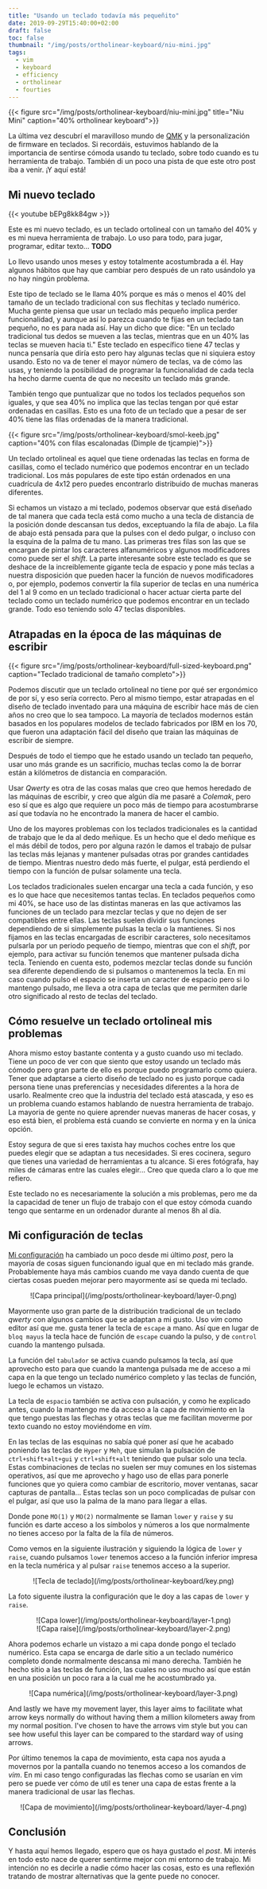 ```yaml
---
title: "Usando un teclado todavía más pequeñito"
date: 2019-09-29T15:40:00+02:00
draft: false
toc: false
thumbnail: "/img/posts/ortholinear-keyboard/niu-mini.jpg"
tags:
  - vim
  - keyboard
  - efficiency
  - ortholinear
  - fourties
---
```


{{< figure src="/img/posts/ortholinear-keyboard/niu-mini.jpg"
title="Niu Mini" caption="40% ortholinear keyboard">}}

La última vez descubrí el maravilloso mundo de [QMK](https://qmk.fm/) y la
personalización de firmware en teclados. Si recordáis, estuvimos hablando de la
importancia de sentirse cómoda usando tu teclado, sobre todo cuando es tu
herramienta de trabajo. También di un poco una pista de que este otro post iba a
venir. ¡Y aquí está!

## Mi nuevo teclado

{{< youtube bEPg8kk84gw >}}

Este es mi nuevo teclado, es un teclado ortolineal con un tamaño del 40% y es mi
nueva herramienta de trabajo. Lo uso para todo, para jugar, programar, editar
texto... **TODO**

Lo llevo usando unos meses y estoy totalmente acostumbrada a él. Hay algunos
hábitos que hay que cambiar pero después de un rato usándolo ya no hay ningún
problema.

Este tipo de teclado se le llama 40% porque es más o menos el 40% del tamaño de
un teclado tradicional con sus flechitas y teclado numérico. Mucha gente piensa
que usar un teclado más pequeño implica perder funcionalidad, y aunque así lo
parezca cuando te fijas en un teclado tan pequeño, no es para nada así. Hay un
dicho que dice: "En un teclado tradicional tus dedos se mueven a las teclas,
mientras que en un 40% las teclas se mueven hacia ti." Este teclado en
específico tiene 47 teclas y nunca pensaría que diría esto pero hay algunas
teclas que ni siquiera estoy usando. Esto no va de tener el mayor número de
teclas, va de cómo las usas, y teniendo la posibilidad de programar la
funcionalidad de cada tecla ha hecho darme cuenta de que no necesito un teclado
más grande.

También tengo que puntualizar que no todos los teclados pequeños son iguales, y
que sea 40% no implica que las teclas tengan por qué estar ordenadas en
casillas. Esto es una foto de un teclado que a pesar de ser 40% tiene las filas
ordenadas de la manera tradicional.

{{< figure src="/img/posts/ortholinear-keyboard/smol-keeb.jpg"
caption="40% con filas escalonadas (Dimple de tjcampie)">}}

Un teclado ortolineal es aquel que tiene ordenadas las teclas en forma de
casillas, como el teclado numérico que podemos encontrar en un teclado
tradicional. Los más populares de este tipo están ordenados en una cuadrícula de
4x12 pero puedes encontrarlo distribuido de muchas maneras diferentes.

Si echamos un vistazo a mi teclado, podemos observar que está diseñado de tal
manera que cada tecla está como mucho a una tecla de distancia de la posición
donde descansan tus dedos, exceptuando la fila de abajo. La fila de abajo está
pensada para que la pulses con el dedo pulgar, o incluso con la esquina de la
palma de tu mano. Las primeras tres filas son las que se encargan de pintar los
caracteres alfanuméricos y algunos modificadores como puede ser el *shift*. La
parte interesante sobre este teclado es que se deshace de la increiblemente
gigante tecla de espacio y pone más teclas a nuestra disposición que pueden
hacer la función de nuevos modificadores o, por ejemplo, podemos convertir la
fila superior de teclas en una numérica del 1 al 9 como en un teclado
tradicional o hacer actuar cierta parte del teclado como un teclado numérico que
podemos encontrar en un teclado grande. Todo eso teniendo solo 47 teclas
disponibles.

## Atrapadas en la época de las máquinas de escribir

{{< figure src="/img/posts/ortholinear-keyboard/full-sized-keyboard.png"
caption="Teclado tradicional de tamaño completo">}}

Podemos discutir que un teclado ortolineal no tiene por qué ser ergonómico de
por sí, y eso sería correcto. Pero al mismo tiempo, estar atrapadas en el diseño
de teclado inventado para una máquina de escribir hace más de cien años no creo
que lo sea tampoco. La mayoría de teclados modernos están basados en los
populares modelos de teclado fabricados por IBM en los 70, que fueron una
adaptación fácil del diseño que traian las máquinas de escribir de siempre.

Después de todo el tiempo que he estado usando un teclado tan pequeño, usar uno
más grande es un sacrificio, muchas teclas como la de borrar están a kilómetros
de distancia en comparación.

Usar *Qwerty* es otra de las cosas malas que creo que hemos heredado de las
máquinas de escribir, y creo que algún día me pasaré a *Colemak*, pero eso sí
que es algo que requiere un poco más de tiempo para acostumbrarse así que
todavía no he encontrado la manera de hacer el cambio.

Uno de los mayores problemas con los teclados tradicionales es la cantidad de
trabajo que le da al dedo meñique. Es un hecho que el dedo meñique es el más
débil de todos, pero por alguna razón le damos el trabajo de pulsar las teclas
más lejanas y mantener pulsadas otras por grandes cantidades de tiempo. Mientras
nuestro dedo más fuerte, el pulgar, está perdiendo el tiempo con la función de
pulsar solamente una tecla.

Los teclados tradicionales suelen encargar una tecla a cada función, y eso es lo
que hace que necesitemos tantas teclas. En teclados pequeños como mi 40%, se
hace uso de las distintas maneras en las que activamos las funciones de un
teclado para mezclar teclas y que no dejen de ser compatibles entre ellas. Las
teclas suelen dividir sus funciones dependiendo de si simplemente pulsas la
tecla o la mantienes. Si nos fijamos en las teclas encargadas de escribir
caracteres, solo necesitamos pulsarla por un periodo pequeño de tiempo, mientras
que con el *shift*, por ejemplo, para activar su función tenemos que mantener
pulsada dicha tecla. Teniendo en cuenta esto, podemos mezclar teclas donde su
función sea diferente dependiendo de si pulsamos o mantenemos la tecla. En mi
caso cuando pulso el espacio se inserta un caracter de espacio pero si lo
mantengo pulsado, me lleva a otra capa de teclas que me permiten darle otro
significado al resto de teclas del teclado.

## Cómo resuelve un teclado ortolineal mis problemas

Ahora mismo estoy bastante contenta y a gusto cuando uso mi teclado. Tiene un
poco de ver con que siento que estoy usando un teclado más cómodo pero gran
parte de ello es porque puedo programarlo como quiera. Tener que adaptarse a
cierto diseño de teclado no es justo porque cada persona tiene unas preferencias
y necesidades diferentes a la hora de usarlo. Realmente creo que la industria
del teclado está atascada, y eso es un problema cuando estamos hablando de
nuestra herramienta de trabajo. La mayoria de gente no quiere aprender nuevas
maneras de hacer cosas, y eso está bien, el problema está cuando se convierte en
norma y en la única opción.

Estoy segura de que si eres taxista hay muchos coches entre los que puedes
elegir que se adaptan a tus necesidades. Si eres cocinera, seguro que tienes
una variedad de herramientas a tu alcance. Si eres fotógrafa, hay miles de
cámaras entre las cuales elegir... Creo que queda claro a lo que me refiero.

Este teclado no es necesariamente la solución a mis problemas, pero me da la
capacidad de tener un flujo de trabajo con el que estoy cómoda cuando tengo que
sentarme en un ordenador durante al menos 8h al día.

## Mi configuración de teclas

[Mi
configuración](https://github.com/eli-rodriguezperez/qmk_firmware/blob/master/keyboards/planck/keymaps/eliseven/keymap.c)
ha cambiado un poco desde mi último *post*, pero la mayoría de
cosas siguen funcionando igual que en mi teclado más grande. Probablemente haya
más cambios cuando me vaya dando cuenta de que ciertas cosas pueden mejorar pero
mayormente así se queda mi teclado.

<center>![Capa principal](/img/posts/ortholinear-keyboard/layer-0.png)</center>

Mayormente uso gran parte de la distribución tradicional de un teclado *qwerty*
con algunos cambios que se adaptan a mi gusto. Uso *vim* como editor así que me.
gusta tener la tecla de `escape` a mano. Así que en lugar de `bloq mayus` la
tecla hace de función de `escape` cuando la pulso, y de `control` cuando la
mantengo pulsada.

La función del `tabulador` se activa cuando pulsamos la tecla, así que aprovecho
esto para que cuando la mantenga pulsada me de acceso a mi capa en la que tengo
un teclado numérico completo y las teclas de función, luego le echamos un
vistazo.

La tecla de `espacio` también se activa con pulsación, y como he explicado
antes, cuando la mantengo me da acceso a la capa de movimiento en la que tengo
puestas las flechas y otras teclas que me facilitan moverme por texto cuando no
estoy moviéndome en *vim*.

En las teclas de las esquinas no sabía qué poner así que he acabado poniendo las
teclas de `Hyper` y `Meh`, que simulan la pulsación de `ctrl+shift+alt+gui` y
`ctrl+shift+alt` teniendo que pulsar solo una tecla. Estas combinaciones de
teclas no suelen ser muy comunes en los sistemas operativos, así que me
aprovecho y hago uso de ellas para ponerle funciones que yo quiera como cambiar
de escritorio, mover ventanas, sacar capturas de pantalla... Estas teclas son un
poco complicadas de pulsar con el pulgar, así que uso la palma de la mano para
llegar a ellas.

Donde pone `MO(1)` y `MO(2)` normalmente se llaman `lower` y `raise` y su
función es darte acceso a los símbolos y números a los que normalmente no tienes
acceso por la falta de la fila de números.

Como vemos en la siguiente ilustración y siguiendo la lógica de `lower` y
`raise`, cuando pulsamos `lower` tenemos acceso a la función inferior impresa en
la tecla numérica y al pulsar `raise` tenemos acceso a la superior.

<center>![Tecla de teclado](/img/posts/ortholinear-keyboard/key.png)</center>

La foto siguente ilustra la configuración que le doy a las capas de `lower` y
`raise`.

<center>![Capa lower](/img/posts/ortholinear-keyboard/layer-1.png)</center>

<center>![Capa raise](/img/posts/ortholinear-keyboard/layer-2.png)</center>

Ahora podemos echarle un vistazo a mi capa donde pongo el teclado numérico. Esta
capa se encarga de darle sitio a un teclado numérico completo donde normalmente
descansa mi mano derecha. También he hecho sitio a las teclas de función, las
cuales no uso mucho así que están en una posición un poco rara a la cual me he
acostumbrado ya.

<center>![Capa numérica](/img/posts/ortholinear-keyboard/layer-3.png)</center>

And lastly we have my movement layer, this layer aims to facilitate what arrow
keys normally do without having them a million kilometers away from my normal
position. I've chosen to have the arrows vim style but you can see how useful
this layer can be compared to the stardard way of using arrows.

Por último tenemos la capa de movimiento, esta capa nos ayuda a movernos por la
pantalla cuando no tenemos acceso a los comandos de *vim*. En mi caso tengo
configuradas las flechas como se usarían en vim pero se puede ver cómo de util
es tener una capa de estas frente a la manera tradicional de usar las flechas.

<center>![Capa de movimiento](/img/posts/ortholinear-keyboard/layer-4.png)</center>

## Conclusión

Y hasta aquí hemos llegado, espero que os haya gustado el *post*. Mi interés en
todo esto nace de querer sentirme mejor con mi entorno de trabajo. Mi intención
no es decirle a nadie cómo hacer las cosas, esto es una reflexión tratando de
mostrar alternativas que la gente puede no conocer.
